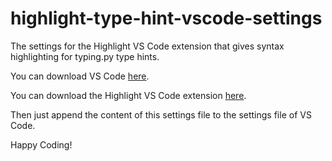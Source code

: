 # highlight-type-hint-vscode-settings
The settings for the Highlight VS Code extension that gives syntax highlighting for typing.py type hints.

You can download VS Code <a href="https://code.visualstudio.com/Download">here</a>.

You can download the Highlight VS Code extension <a href="https://marketplace.visualstudio.com/items?itemName=fabiospampinato.vscode-highlight">here</a>.

Then just append the content of this settings file to the settings file of VS Code.

Happy Coding!
